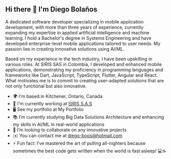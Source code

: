 ## Hi there 👋 I'm Diego Bolaños 

A dedicated software developer specializing in mobile application development, with more than three years of experience, currently expanding my expertise in applied artificial intelligence and machine learning. I hold a Bachelor's degree in Systems Engineering and have developed enterprise-level mobile applications tailored to user needs. My passion lies in creating innovative solutions using AI/ML.

Based on my experience in the tech industry, I have been upskilling in various roles. At SIRIS SAS in Colombia, I developed and enhanced mobile applications, demonstrating my proficiency in programming languages and frameworks like Dart, JavaScript, TypeScript, Flutter, Angular and React. What motivates me is to commit to creating user-adapted solutions that are not only functional but also innovative.

- 🌍 I'm based in Kitchener, Ontario, Canada
- 🚀 I'm currently working at [SIRIS S.A.S ](https://siris.com.co/#/home)
- 🖥️ See my portfolio at My Portfolio
- 📚 I’m currently studying Big Data Solutions Architecture and enhancing my skills in AI/ML in real-world applications
- 🧠 I’m looking to collaborate on any innovative projects
- ✉️ You can contact me at diego-boos@hotmail.com
- ⚡ Fun fact: I’ve mastered the art of pulling all-nighters because sometimes the best code gets written when the world is fast asleep! 💻☕
